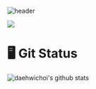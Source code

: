 ![header](https://capsule-render.vercel.app/api?type=rounded&color=gradient&height=150&section=header&text=Daehwi%20Github&fontSize=70&animation=fadeIn)

<img src="https://img.shields.io/badge/Python-#3776AB?style=for-the-badge&logo=Python&logoColor=white">

# 🖥️ Git Status

![daehwichoi's github stats](https://github-readme-stats.vercel.app/api?username=daehwichoi&show_icons=true&theme=gruvbox)

<!--
**daehwichoi/daehwichoi** is a ✨ _special_ ✨ repository because its `README.md` (this file) appears on your GitHub profile.

Here are some ideas to get you started:

- 🔭 I’m currently working on ...
- 🌱 I’m currently learning ...
- 👯 I’m looking to collaborate on ...
- 🤔 I’m looking for help with ...
- 💬 Ask me about ...
- 📫 How to reach me: ...
- 😄 Pronouns: ...
- ⚡ Fun fact: ...
-->
